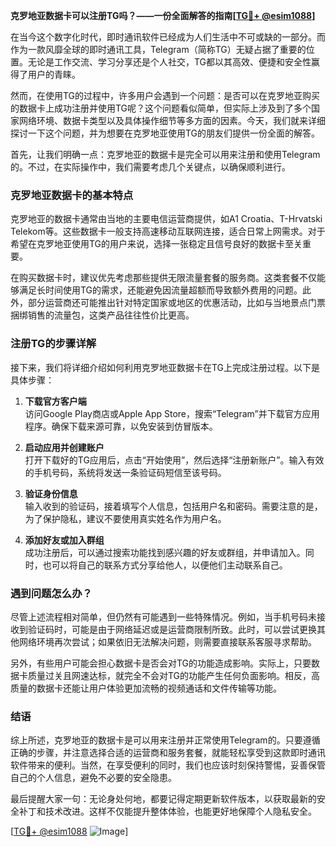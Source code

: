 **克罗地亚数据卡可以注册TG吗？——一份全面解答的指南[[TG💪+ @esim1088](https://t.me/s/esim1088)]**

在当今这个数字化时代，即时通讯软件已经成为人们生活中不可或缺的一部分。而作为一款风靡全球的即时通讯工具，Telegram（简称TG）无疑占据了重要的位置。无论是工作交流、学习分享还是个人社交，TG都以其高效、便捷和安全性赢得了用户的青睐。

然而，在使用TG的过程中，许多用户会遇到一个问题：是否可以在克罗地亚购买的数据卡上成功注册并使用TG呢？这个问题看似简单，但实际上涉及到了多个国家网络环境、数据卡类型以及具体操作细节等多方面的因素。今天，我们就来详细探讨一下这个问题，并为想要在克罗地亚使用TG的朋友们提供一份全面的解答。

首先，让我们明确一点：克罗地亚的数据卡是完全可以用来注册和使用Telegram的。不过，在实际操作中，我们需要考虑几个关键点，以确保顺利进行。

### 克罗地亚数据卡的基本特点

克罗地亚的数据卡通常由当地的主要电信运营商提供，如A1 Croatia、T-Hrvatski Telekom等。这些数据卡一般支持高速移动互联网连接，适合日常上网需求。对于希望在克罗地亚使用TG的用户来说，选择一张稳定且信号良好的数据卡至关重要。

在购买数据卡时，建议优先考虑那些提供无限流量套餐的服务商。这类套餐不仅能够满足长时间使用TG的需求，还能避免因流量超额而导致额外费用的问题。此外，部分运营商还可能推出针对特定国家或地区的优惠活动，比如与当地景点门票捆绑销售的流量包，这类产品往往性价比更高。

### 注册TG的步骤详解

接下来，我们将详细介绍如何利用克罗地亚数据卡在TG上完成注册过程。以下是具体步骤：

1. **下载官方客户端**  
   访问Google Play商店或Apple App Store，搜索“Telegram”并下载官方应用程序。确保下载来源可靠，以免安装到仿冒版本。

2. **启动应用并创建账户**  
   打开下载好的TG应用后，点击“开始使用”，然后选择“注册新账户”。输入有效的手机号码，系统将发送一条验证码短信至该号码。

3. **验证身份信息**  
   输入收到的验证码，接着填写个人信息，包括用户名和密码。需要注意的是，为了保护隐私，建议不要使用真实姓名作为用户名。

4. **添加好友或加入群组**  
   成功注册后，可以通过搜索功能找到感兴趣的好友或群组，并申请加入。同时，也可以将自己的联系方式分享给他人，以便他们主动联系自己。

### 遇到问题怎么办？

尽管上述流程相对简单，但仍然有可能遇到一些特殊情况。例如，当手机号码未接收到验证码时，可能是由于网络延迟或是运营商限制所致。此时，可以尝试更换其他网络环境再次尝试；如果依旧无法解决问题，则需要直接联系客服寻求帮助。

另外，有些用户可能会担心数据卡是否会对TG的功能造成影响。实际上，只要数据卡质量过关且网速达标，就完全不会对TG的功能产生任何负面影响。相反，高质量的数据卡还能让用户体验更加流畅的视频通话和文件传输等功能。

### 结语

综上所述，克罗地亚的数据卡是可以用来注册并正常使用Telegram的。只要遵循正确的步骤，并注意选择合适的运营商和服务套餐，就能轻松享受到这款即时通讯软件带来的便利。当然，在享受便利的同时，我们也应该时刻保持警惕，妥善保管自己的个人信息，避免不必要的安全隐患。

最后提醒大家一句：无论身处何地，都要记得定期更新软件版本，以获取最新的安全补丁和技术改进。这样不仅能提升整体体验，也能更好地保障个人隐私安全。

[[TG💪+ @esim1088](https://t.me/s/esim1088) ![Image](https://i.postimg.cc/4NQfJmqS/Snipaste-2025-05-13-00-14-12.png)]